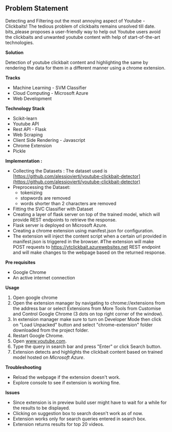 ## Problem Statement
Detecting and Filtering out the most annoying aspect of Youtube - Clickbaits!
The tedious problem of clickbaits remains unsolved till date.
bits_please proposes a user-friendly way to help out Youtube users avoid the clickbaits and unwanted youtube content with help of start-of-the-art technologies.

**Solution**

Detection of youtube clickbait content and highlighting the same by rendering the data for them in a different manner using a chrome extension.

**Tracks**

 - Machine Learning - SVM Classifier
 - Cloud Computing - Microsoft Azure
 - Web Development
 
**Technology Stack**
 - Scikit-learn
 - Youtube API
 - Rest API - Flask
 - Web Scraping 
 - Client Side Rendering - Javascript
 - Chrome Extension
 - Pickle

**Implementation :**
 - Collecting the Datasets : The dataset used is 
 [https://github.com/alessiovierti/youtube-clickbait-detector](https://github.com/alessiovierti/youtube-clickbait-detector)
 - Preprocessing the Dataset:
	-   tokenizing
	-   stopwords are removed
	-   words shorter than 2 characters are removed
 - Fitting the SVC Classifier with Dataset
 - Creating a layer of flask server on top of the trained model, which will provide REST endpoints to retrieve the response.
 - Flask server is deployed on Microsoft Azure.
 - Creating a chrome extension using manifest.json for configuration.
 - The extension will inject the content script when a certain url provided in manifest.json is triggered in the browser.
 #The extension will make POST requests to https://ytclickbait.azurewebsites.net REST endpoint and will make changes to the webpage based on the returned response.


**Pre requisites**

 - Google Chrome
 - An active internet connection

**Usage**

 1. Open google chrome
 2. Open the extension manager by navigating to chrome://extensions from the address bar or select Extensions from More Tools from Customise and Control Google Chrome (3 dots on top right corner of the window).
 3. In extension manager make sure to turn on Developer Mode then click on "Load Unpacked" button and select "chrome-extension" folder downloaded from the project folder.
 4. Restart Google Chrome.
 5. Open www.youtube.com.
 6. Type the query in search bar and press "Enter" or click Search button.
 7. Extension detects and highlights the clickbait content based on trained model hosted on *Microsoft Azure*.

**Troubleshooting**

 - Reload the webpage if the extension doesn't work.
 - Explore console to see if extension is working fine.

**Issues**

 - Since extension is in preview build user might have to wait for a while for the results to be displayed.
 - Clicking on suggestion box to search doesn't work as of now.
 - Extension works only for search queries entered in search box.
 - Extension returns results for top 20 videos.

 
	




 
